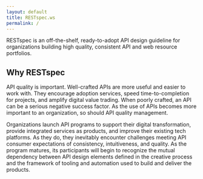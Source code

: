 ```yaml
---
layout: default
title: RESTspec.ws
permalink: /
---
```


RESTspec is an off-the-shelf, ready-to-adopt API design guideline for organizations building high quality, consistent API and web resource portfolios.

## Why RESTspec

API quality is important.  Well-crafted APIs are more useful and easier to work with.  They encourage adoption services, speed time-to-completion for projects, and amplify digital value trading.  When poorly crafted, an API can be a serious negative success factor.  As the use of APIs becomes more important to an organization, so should API quality management.

Organizations launch API programs to support their digital transformation, provide integrated services as products, and improve their existing tech platforms.  As they do, they inevitably encounter challenges meeting API consumer expectations of consistency, intuitiveness, and quality.  As the program matures, its participants will begin to recognize the mutual dependency between API design elements defined in the creative process and the framework of tooling and automation used to build and deliver the products.  
